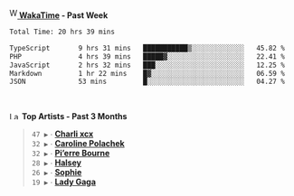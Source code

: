 <img src="https://github.com/dxnter/dxnter/assets/17434202/67b21fa4-d36d-46f9-9dec-f23d976b00ef" alt="WakaTime Logo" width="14" height="18"/><a href="https://wakatime.com/@dxnter" target="_blank"><strong> WakaTime</strong></a><strong> - Past Week</strong>

<!--START_SECTION:waka-->

```txt
Total Time: 20 hrs 39 mins

TypeScript       9 hrs 31 mins   ███████████▒░░░░░░░░░░░░░   45.82 %
PHP              4 hrs 39 mins   █████▓░░░░░░░░░░░░░░░░░░░   22.41 %
JavaScript       2 hrs 32 mins   ███░░░░░░░░░░░░░░░░░░░░░░   12.25 %
Markdown         1 hr 22 mins    █▓░░░░░░░░░░░░░░░░░░░░░░░   06.59 %
JSON             53 mins         █░░░░░░░░░░░░░░░░░░░░░░░░   04.27 %
```

<!--END_SECTION:waka-->

<br/>

<!--START_LASTFM_ARTISTS:{"period": "3month", "rows": 6}-->
<a href="https://last.fm" target="_blank"><img src="https://user-images.githubusercontent.com/17434202/215290617-e793598d-d7c9-428f-9975-156db1ba89cc.svg" alt="Last.fm Logo" width="18" height="13"/></a> **Top Artists - Past 3 Months**

> `47 ▶️` ∙ **[Charli xcx](https://www.last.fm/music/Charli+xcx)**<br/>
> `32 ▶️` ∙ **[Caroline Polachek](https://www.last.fm/music/Caroline+Polachek)**<br/>
> `32 ▶️` ∙ **[Pi’erre Bourne](https://www.last.fm/music/Pi%E2%80%99erre+Bourne)**<br/>
> `28 ▶️` ∙ **[Halsey](https://www.last.fm/music/Halsey)**<br/>
> `26 ▶️` ∙ **[Sophie](https://www.last.fm/music/Sophie)**<br/>
> `19 ▶️` ∙ **[Lady Gaga](https://www.last.fm/music/Lady+Gaga)**<br/>
<!--END_LASTFM_ARTISTS-->
